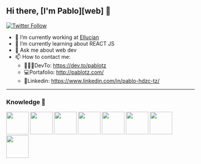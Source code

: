 ## Hi there, [I'm Pablo][web]  👋


[![Twitter Follow](https://img.shields.io/twitter/follow/PabloTz_?style=social)][twitter]


- 🔭 I’m currently working at [Ellucian](https://www.ellucian.com/)
- 🌱 I’m currently learning about REACT JS
- 💬 Ask me about web dev 
- 📫 How to contact me: 
    - 👩🏻‍💻DevTo: https://dev.to/pablotz
    - 💻Portafolio: http://pablotz.com/
    - 💼Linkedin: https://www.linkedin.com/in/pablo-hdzc-tz/

---
### Knowledge 📖

<div>
    <img width="60" src="https://img.icons8.com/officel/60/000000/react.png"/> 
    <img width="60" src="https://img.icons8.com/dusk/60/000000/html-5.png"/>
    <img width="60" src="https://img.icons8.com/dusk/60/000000/javascript-logo.png"/>
    <img width="60" src="https://img.icons8.com/dusk/60/000000/css3.png"/>
    <img width="60" src="https://img.icons8.com/dusk/60/000000/java.png"/>
    <img width="60" src="https://img.icons8.com/dusk/60/000000/selenium-test-automation.png"/>
    <img width="60" src="https://img.icons8.com/color/60/000000/nodejs.png"/>
    <img width="60" src="https://img.icons8.com/dusk/60/000000/sql.png"/>

</div>

<!-- Links -->
[twitter]:https://twitter.com/PabloTz_
